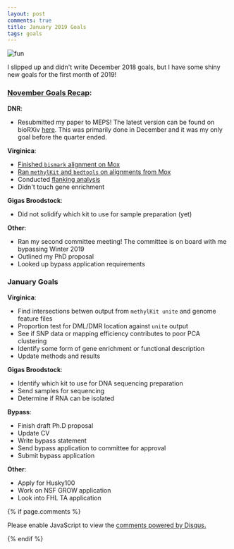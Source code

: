 ```yaml
---
layout: post
comments: true
title: January 2019 Goals
tags: goals
---
```


![fun](https://i.imgflip.com/wokuh.jpg)

I slipped up and didn't write December 2018 goals, but I have some shiny new goals for the first month of 2019!

### [November Goals Recap](https://yaaminiv.github.io/November-2018-Goals/):

**DNR**:

- Resubmitted my paper to MEPS! The latest version can be found on bioRXiv [here](https://www.biorxiv.org/content/early/2018/12/11/460204). This was primarily done in December and it was my only goal before the quarter ended.

**Virginica**:

- [Finished `bismark` alignment on Mox](https://yaaminiv.github.io/DML-Analysis-Part12/)
- [Ran `methylKit` and `bedtools` on alignments from Mox](https://yaaminiv.github.io/DML-Analysis-Part17/)
- Conducted [flanking analysis](https://yaaminiv.github.io/DML-Analysis-Part18/)
- Didn't touch gene enrichment

**Gigas Broodstock**:

- Did not solidify which kit to use for sample preparation (yet)

**Other**:

- Ran my second committee meeting! The committee is on board with me bypassing Winter 2019
- Outlined my PhD proposal
- Looked up bypass application requirements

### January Goals

**Virginica**:

- Find intersections betwen output from `methylKit unite` and genome feature files
- Proportion test for DML/DMR location against `unite` output
- See if SNP data or mapping efficiency contributes to poor PCA clustering
- Identify some form of gene enrichment or functional description
- Update methods and results

**Gigas Broodstock**:

- Identify which kit to use for DNA sequencing preparation
- Send samples for sequencing
- Determine if RNA can be isolated

**Bypass**:

- Finish draft Ph.D proposal
- Update CV
- Write bypass statement
- Send bypass application to committee for approval
- Submit bypass application

**Other**:

- Apply for Husky100
- Work on NSF GROW application
- Look into FHL TA application

{% if page.comments %}

<div id="disqus_thread"></div>
<script>

/**
*  RECOMMENDED CONFIGURATION VARIABLES: EDIT AND UNCOMMENT THE SECTION BELOW TO INSERT DYNAMIC VALUES FROM YOUR PLATFORM OR CMS.
*  LEARN WHY DEFINING THESE VARIABLES IS IMPORTANT: https://disqus.com/admin/universalcode/#configuration-variables*/
/*
var disqus_config = function () {
this.page.url = PAGE_URL;  // Replace PAGE_URL with your page's canonical URL variable
this.page.identifier = PAGE_IDENTIFIER; // Replace PAGE_IDENTIFIER with your page's unique identifier variable
};
*/
(function() { // DON'T EDIT BELOW THIS LINE
var d = document, s = d.createElement('script');
s.src = 'https://the-responsible-grad-student.disqus.com/embed.js';
s.setAttribute('data-timestamp', +new Date());
(d.head || d.body).appendChild(s);
})();
</script>
<noscript>Please enable JavaScript to view the <a href="https://disqus.com/?ref_noscript">comments powered by Disqus.</a></noscript>

{% endif %}

<script id="dsq-count-scr" src="//the-responsible-grad-student.disqus.com/count.js" async></script>
